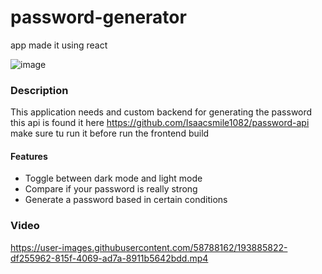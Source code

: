# password-generator

app made it using react

![image](https://user-images.githubusercontent.com/58788162/193884955-9fbd35f4-505b-4c24-ad69-f49d9eceef8e.png)


### Description

This application needs and custom backend for generating the password this 
api is found it here https://github.com/Isaacsmile1082/password-api make sure tu run it
before run the frontend build 


#### Features

* Toggle between dark mode and light mode
* Compare if your password is really strong
* Generate a password based in certain conditions 

### Video



https://user-images.githubusercontent.com/58788162/193885822-df255962-815f-4069-ad7a-8911b5642bdd.mp4

